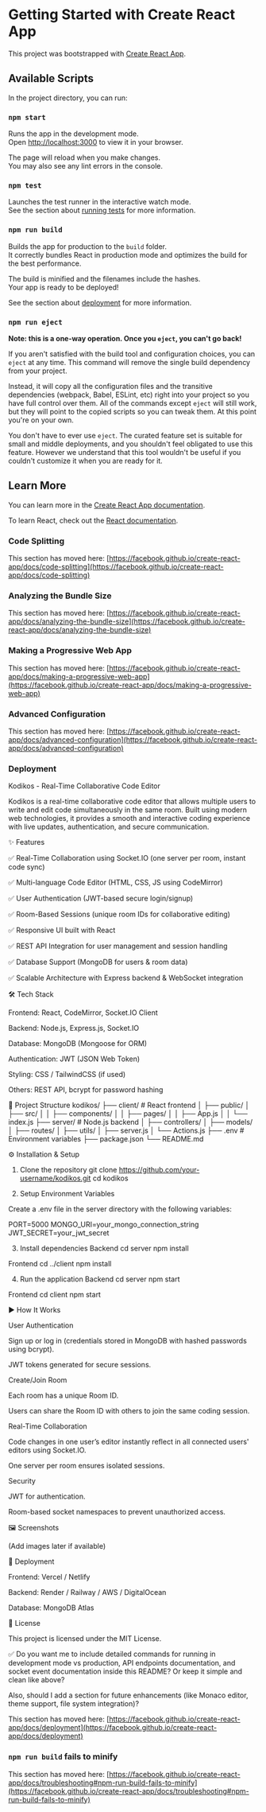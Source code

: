 # Getting Started with Create React App

This project was bootstrapped with [Create React App](https://github.com/facebook/create-react-app).

## Available Scripts

In the project directory, you can run:

### `npm start`

Runs the app in the development mode.\
Open [http://localhost:3000](http://localhost:3000) to view it in your browser.

The page will reload when you make changes.\
You may also see any lint errors in the console.

### `npm test`

Launches the test runner in the interactive watch mode.\
See the section about [running tests](https://facebook.github.io/create-react-app/docs/running-tests) for more information.

### `npm run build`

Builds the app for production to the `build` folder.\
It correctly bundles React in production mode and optimizes the build for the best performance.

The build is minified and the filenames include the hashes.\
Your app is ready to be deployed!

See the section about [deployment](https://facebook.github.io/create-react-app/docs/deployment) for more information.

### `npm run eject`

**Note: this is a one-way operation. Once you `eject`, you can't go back!**

If you aren't satisfied with the build tool and configuration choices, you can `eject` at any time. This command will remove the single build dependency from your project.

Instead, it will copy all the configuration files and the transitive dependencies (webpack, Babel, ESLint, etc) right into your project so you have full control over them. All of the commands except `eject` will still work, but they will point to the copied scripts so you can tweak them. At this point you're on your own.

You don't have to ever use `eject`. The curated feature set is suitable for small and middle deployments, and you shouldn't feel obligated to use this feature. However we understand that this tool wouldn't be useful if you couldn't customize it when you are ready for it.

## Learn More

You can learn more in the [Create React App documentation](https://facebook.github.io/create-react-app/docs/getting-started).

To learn React, check out the [React documentation](https://reactjs.org/).

### Code Splitting

This section has moved here: [https://facebook.github.io/create-react-app/docs/code-splitting](https://facebook.github.io/create-react-app/docs/code-splitting)

### Analyzing the Bundle Size

This section has moved here: [https://facebook.github.io/create-react-app/docs/analyzing-the-bundle-size](https://facebook.github.io/create-react-app/docs/analyzing-the-bundle-size)

### Making a Progressive Web App

This section has moved here: [https://facebook.github.io/create-react-app/docs/making-a-progressive-web-app](https://facebook.github.io/create-react-app/docs/making-a-progressive-web-app)

### Advanced Configuration

This section has moved here: [https://facebook.github.io/create-react-app/docs/advanced-configuration](https://facebook.github.io/create-react-app/docs/advanced-configuration)

### Deployment
Kodikos - Real-Time Collaborative Code Editor

Kodikos is a real-time collaborative code editor that allows multiple users to write and edit code simultaneously in the same room. Built using modern web technologies, it provides a smooth and interactive coding experience with live updates, authentication, and secure communication.

✨ Features

✅ Real-Time Collaboration using Socket.IO (one server per room, instant code sync)

✅ Multi-language Code Editor (HTML, CSS, JS using CodeMirror)

✅ User Authentication (JWT-based secure login/signup)

✅ Room-Based Sessions (unique room IDs for collaborative editing)

✅ Responsive UI built with React

✅ REST API Integration for user management and session handling

✅ Database Support (MongoDB for users & room data)

✅ Scalable Architecture with Express backend & WebSocket integration

🛠 Tech Stack

Frontend: React, CodeMirror, Socket.IO Client

Backend: Node.js, Express.js, Socket.IO

Database: MongoDB (Mongoose for ORM)

Authentication: JWT (JSON Web Token)

Styling: CSS / TailwindCSS (if used)

Others: REST API, bcrypt for password hashing

📂 Project Structure
kodikos/
├── client/               # React frontend
│   ├── public/
│   ├── src/
│   │   ├── components/
│   │   ├── pages/
│   │   ├── App.js
│   │   └── index.js
├── server/               # Node.js backend
│   ├── controllers/
│   ├── models/
│   ├── routes/
│   ├── utils/
│   ├── server.js
│   └── Actions.js
├── .env                  # Environment variables
├── package.json
└── README.md

⚙️ Installation & Setup
1. Clone the repository
git clone https://github.com/your-username/kodikos.git
cd kodikos

2. Setup Environment Variables

Create a .env file in the server directory with the following variables:

PORT=5000
MONGO_URI=your_mongo_connection_string
JWT_SECRET=your_jwt_secret

3. Install dependencies
Backend
cd server
npm install

Frontend
cd ../client
npm install

4. Run the application
Backend
cd server
npm start

Frontend
cd client
npm start

▶️ How It Works

User Authentication

Sign up or log in (credentials stored in MongoDB with hashed passwords using bcrypt).

JWT tokens generated for secure sessions.

Create/Join Room

Each room has a unique Room ID.

Users can share the Room ID with others to join the same coding session.

Real-Time Collaboration

Code changes in one user’s editor instantly reflect in all connected users' editors using Socket.IO.

One server per room ensures isolated sessions.

Security

JWT for authentication.

Room-based socket namespaces to prevent unauthorized access.

🖼️ Screenshots

(Add images later if available)

🚀 Deployment

Frontend: Vercel / Netlify

Backend: Render / Railway / AWS / DigitalOcean

Database: MongoDB Atlas

📜 License

This project is licensed under the MIT License.

✅ Do you want me to include detailed commands for running in development mode vs production, API endpoints documentation, and socket event documentation inside this README? Or keep it simple and clean like above?

Also, should I add a section for future enhancements (like Monaco editor, theme support, file system integration)?

This section has moved here: [https://facebook.github.io/create-react-app/docs/deployment](https://facebook.github.io/create-react-app/docs/deployment)

### `npm run build` fails to minify

This section has moved here: [https://facebook.github.io/create-react-app/docs/troubleshooting#npm-run-build-fails-to-minify](https://facebook.github.io/create-react-app/docs/troubleshooting#npm-run-build-fails-to-minify)

